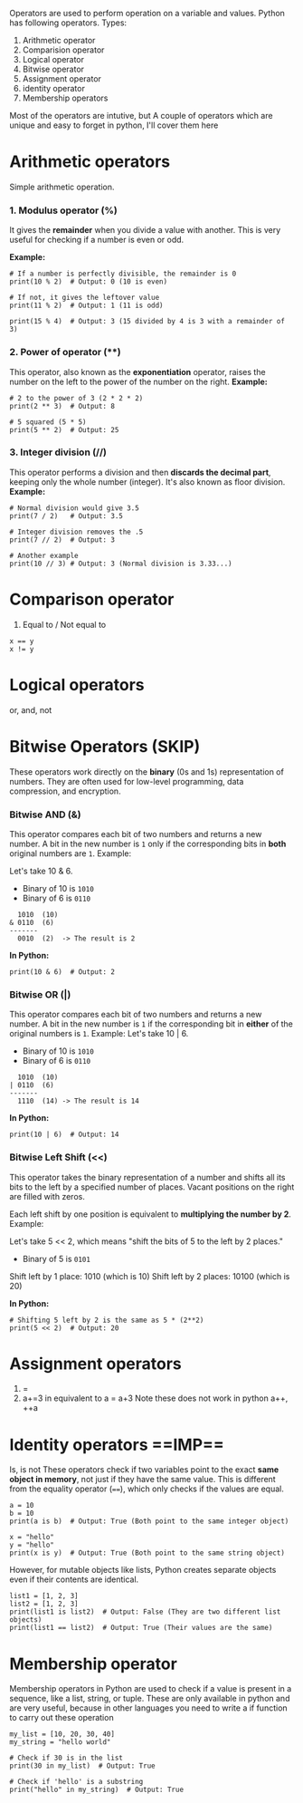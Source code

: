 Operators are used to perform operation on a variable and values. Python has following operators. Types: 
1. Arithmetic operator
2. Comparision operator
3. Logical operator
4. Bitwise operator
5. Assignment operator
6. identity operator
7. Membership operators

Most of the operators are intutive, but A couple of operators which are unique and easy to forget in python, I'll cover them here
# Arithmetic operators
Simple arithmetic operation.
### 1. Modulus operator (%)
It gives the **remainder** when you divide a value with another. This is very useful for checking if a number is even or odd.

**Example:**
```
# If a number is perfectly divisible, the remainder is 0
print(10 % 2)  # Output: 0 (10 is even)

# If not, it gives the leftover value
print(11 % 2)  # Output: 1 (11 is odd)

print(15 % 4)  # Output: 3 (15 divided by 4 is 3 with a remainder of 3)
```

### 2. Power of operator (**)
This operator, also known as the **exponentiation** operator, raises the number on the left to the power of the number on the right.
**Example:**

```
# 2 to the power of 3 (2 * 2 * 2)
print(2 ** 3)  # Output: 8

# 5 squared (5 * 5)
print(5 ** 2)  # Output: 25
```

### 3. Integer division (//)
This operator performs a division and then **discards the decimal part**, keeping only the whole number (integer). It's also known as floor division.
**Example:**
```
# Normal division would give 3.5
print(7 / 2)   # Output: 3.5

# Integer division removes the .5
print(7 // 2)  # Output: 3

# Another example
print(10 // 3) # Output: 3 (Normal division is 3.33...)
```
# Comparison operator
1. Equal to / Not equal to
```
x == y
x != y
```
# Logical operators
or, and, not
# Bitwise Operators (SKIP)
These operators work directly on the **binary** (0s and 1s) representation of numbers. They are often used for low-level programming, data compression, and encryption.
### Bitwise AND (&)
This operator compares each bit of two numbers and returns a new number. A bit in the new number is `1` only if the corresponding bits in **both** original numbers are `1`.
Example:

Let's take 10 & 6.
- Binary of 10 is `1010`
- Binary of 6 is `0110`
```
  1010  (10)
& 0110  (6)
-------
  0010  (2)  -> The result is 2
```

**In Python:**
```
print(10 & 6)  # Output: 2
```
### Bitwise OR (|)
This operator compares each bit of two numbers and returns a new number. A bit in the new number is `1` if the corresponding bit in **either** of the original numbers is `1`.
Example:
Let's take 10 | 6.
- Binary of 10 is `1010`
- Binary of 6 is `0110`
```
  1010  (10)
| 0110  (6)
-------
  1110  (14) -> The result is 14
```
**In Python:**

```
print(10 | 6)  # Output: 14
```

### Bitwise Left Shift (<<)
This operator takes the binary representation of a number and shifts all its bits to the left by a specified number of places. Vacant positions on the right are filled with zeros.

Each left shift by one position is equivalent to **multiplying the number by 2**.
Example:

Let's take 5 << 2, which means "shift the bits of 5 to the left by 2 places."
- Binary of 5 is `0101`

Shift left by 1 place: 1010 (which is 10)
Shift left by 2 places: 10100 (which is 20)

**In Python:**
```
# Shifting 5 left by 2 is the same as 5 * (2**2)
print(5 << 2)  # Output: 20
```
# Assignment operators
1. =
2. a+=3 in equivalent to a = a+3
Note these does not work in python
a++, ++a
# Identity operators ==IMP==
Is, is not
These operators check if two variables point to the exact **same object in memory**, not just if they have the same value. This is different from the equality operator (`==`), which only checks if the values are equal.

```
a = 10
b = 10
print(a is b)  # Output: True (Both point to the same integer object)

x = "hello"
y = "hello"
print(x is y)  # Output: True (Both point to the same string object)
```
However, for mutable objects like lists, Python creates separate objects even if their contents are identical.
```
list1 = [1, 2, 3]
list2 = [1, 2, 3]
print(list1 is list2)  # Output: False (They are two different list objects)
print(list1 == list2)  # Output: True (Their values are the same)
```
# Membership operator
Membership operators in Python are used to check if a value is present in a sequence, like a list, string, or tuple.
These are only available in python and are very useful, because in other languages you need to write a if function to carry out these operation

```
my_list = [10, 20, 30, 40]
my_string = "hello world"

# Check if 30 is in the list
print(30 in my_list)  # Output: True

# Check if 'hello' is a substring
print("hello" in my_string)  # Output: True
```